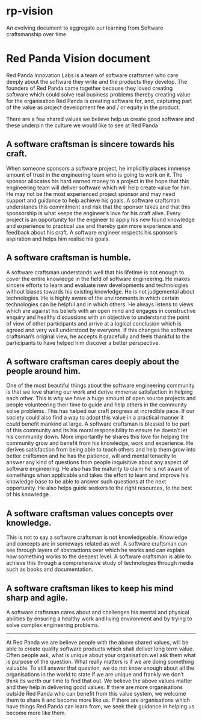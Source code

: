 # rp-vision
An evolving document to aggregate our learning from Software craftsmanship over time

# Red Panda Vision document

Red Panda Innovation Labs is a team of software craftsmen who care deeply about the software they write and the products they develop. The founders of Red Panda came together because they loved creating software which could solve real business problems thereby creating value for the organisation Red Panda is creating software for, and, capturing part of the value as project development fee and / or equity in the product.

There are a few shared values we believe help us create good software and these underpin the culture we would like to see at Red Panda

## A software craftsman is sincere towards his craft.
When someone sponsors a software project, he implicitly places immense amount of trust in the engineering team who is going to work on it. The sponsor allocates his hard earned money to a project in the hope that this engineering team will deliver software which will help create value for him. He may not be the most experienced project sponsor and may need support and guidance to help achieve his goals. A software craftsman understands this commitment and risk that the sponsor takes and that this sponsorship is what keeps the engineer’s love for his craft alive. Every project is an opportunity for the engineer to apply his new found knowledge and experience to practical use and thereby gain more experience and feedback about his craft. A software engineer respects his sponsor’s aspiration and helps him realise his goals.

## A software craftsman is humble.
A software craftsman understands well that his lifetime is not enough to cover the entire knowledge in the field of software engineering. He makes sincere efforts to learn and evaluate new developments and technologies without biases towards his existing knowledge. He is not judgemental about technologies. He is highly aware of the environments in which certain technologies can be helpful and in which others. He always listens to views which are against his beliefs with an open mind and engages in constructive enquiry and healthy discussions with an objective to understand the point of view of other participants and arrive at a logical conclusion which is agreed and very well understood by everyone. If this changes the software craftsman’s original view, he accepts it gracefully and feels thankful to the participants to have helped him discover a better perspective.

## A software craftsman cares deeply about the people around him.
One of the most beautiful things about the software engineering community is that we love sharing our work and derive immense satisfaction in helping each other. This is why we have a huge amount of open source projects and people volunteering their time to guide and help others in the community solve problems. This has helped our craft progress at incredible pace. If our society could also find a way to adopt this value in a practical manner it could benefit mankind at large. A software craftsman is blessed to be part of this community and its his moral responsibility to ensure he doesn’t let his community down. More importantly he shares this love for helping the community grow and benefit from his knowledge, work and experience. He derives satisfaction from being able to teach others and help them grow into better craftsmen and he has the patience, will and mental tenacity to answer any kind of questions from people inquisitive about any aspect of software engineering. He also has the maturity to claim he is not aware of somethings when applicable and takes the effort to learn and improve his knowledge base to be able to answer such questions at the next opportunity. He also helps guide seekers to the right resources, to the best of his knowledge .

## A software craftsman values concepts over knowledge.
This is not to say a software craftsman is not knowledgeable. Knowledge and concepts are in someways related as well. A software craftsman can see through layers of abstractions over which he works and can explain how something works to the deepest level. A software craftsman is able to achieve this through a comprehensive study of technologies through media such as books and documentation.

## A software craftsman likes to keep his mind sharp and agile.
A software craftsman cares about and challenges his mental and physical abilities by ensuring a healthy work and living environment and by trying to solve complex engineering problems.

---

At Red Panda we are believe people with the above shared values, will be able to create quality software products which shall deliver long term value. Often people ask, what is unique about your organisation.weI ask them what is purpose of the question. What really matters is if we are doing something valuable. To still answer that question, we do not know enough about all the organisations in the world to state if we are unique and frankly we don’t think its worth our time to find that out. We believe the above values matter and they help in delivering good values. If there are more organisations outside Red Panda who can benefit from this value system, we welcome them to share it and become more like us. If there are organisations which have things Red Panda can learn from, we seek their guidance in helping us become more like them.

